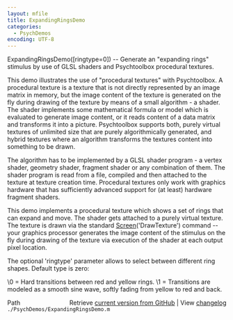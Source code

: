 ```yaml
---
layout: mfile
title: ExpandingRingsDemo
categories:
  - PsychDemos
encoding: UTF-8
---
```


ExpandingRingsDemo([ringtype=0]) -- Generate an "expanding rings"
stimulus by use of GLSL shaders and Psychtoolbox procedural textures.

This demo illustrates the use of "procedural textures" with Psychtoolbox.
A procedural texture is a texture that is not directly represented by an
image matrix in memory, but the image content of the texture is generated
on the fly during drawing of the texture by means of a small algorithm -
a shader. The shader implements some mathematical formula or model which
is evaluated to generate image content, or it reads content of a data
matrix and transforms it into a picture. Psychtoolbox supports both,
purely virtual textures of unlimited size that are purely algorithmically
generated, and hybrid textures where an algorithm transforms the textures
content into something to be drawn.

The algorithm has to be implemented by a GLSL shader program - a vertex
shader, geometry shader, fragment shader or any combination of them. The
shader program is read from a file, compiled and then attached to the
texture at texture creation time. Procedural textures only work with
graphics hardware that has sufficiently advanced support for (at least)
hardware fragment shaders.

This demo implements a procedural texture which shows a set of rings that
can expand and move. The shader gets attached to a purely virtual
texture. The texture is drawn via the standard [Screen](/docs/Screen)('DrawTexture')
command -- your graphics processor generates the image content of the
stimulus on the fly during drawing of the texture via execution of the
shader at each output pixel location.

The optional 'ringtype' parameter allows to select between different ring
shapes. Default type is zero:

\0 = Hard transitions between red and yellow rings.
\1 = Transitions are modeled as a smooth sine wave, softly fading from
    yellow to red and back.



<div class="code_header" style="text-align:right;">
  <span style="float:left;">Path&nbsp;&nbsp;</span> <span class="counter">Retrieve <a href=
  "https://raw.github.com/Psychtoolbox-3/Psychtoolbox-3/beta/./PsychDemos/ExpandingRingsDemo.m">current version from GitHub</a> | View <a href=
  "https://github.com/Psychtoolbox-3/Psychtoolbox-3/commits/beta/./PsychDemos/ExpandingRingsDemo.m">changelog</a></span>
</div>
<div class="code">
  <code>./PsychDemos/ExpandingRingsDemo.m</code>
</div>
